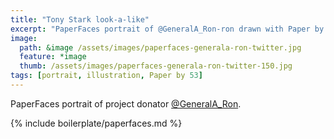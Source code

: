 ```yaml
---
title: "Tony Stark look-a-like"
excerpt: "PaperFaces portrait of @GeneralA_Ron-ron drawn with Paper by 53 on an iPad."
image: 
  path: &image /assets/images/paperfaces-generala-ron-twitter.jpg 
  feature: *image
  thumb: /assets/images/paperfaces-generala-ron-twitter-150.jpg
tags: [portrait, illustration, Paper by 53]
---
```


PaperFaces portrait of project donator [@GeneralA_Ron](http://twitter.com/GeneralA_Ron).

{% include boilerplate/paperfaces.md %}
